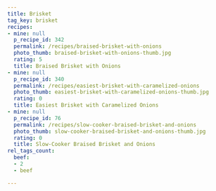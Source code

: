 ```yaml
---
title: Brisket
tag_key: brisket
recipes:
- mine: null
  p_recipe_id: 342
  permalink: /recipes/braised-brisket-with-onions
  photo_thumb: braised-brisket-with-onions-thumb.jpg
  rating: 5
  title: Braised Brisket with Onions
- mine: null
  p_recipe_id: 340
  permalink: /recipes/easiest-brisket-with-caramelized-onions
  photo_thumb: easiest-brisket-with-caramelized-onions-thumb.jpg
  rating: 0
  title: Easiest Brisket with Caramelized Onions
- mine: null
  p_recipe_id: 76
  permalink: /recipes/slow-cooker-braised-brisket-and-onions
  photo_thumb: slow-cooker-braised-brisket-and-onions-thumb.jpg
  rating: 0
  title: Slow-Cooker Braised Brisket and Onions
rel_tags_count:
  beef:
  - 2
  - beef

---
```

